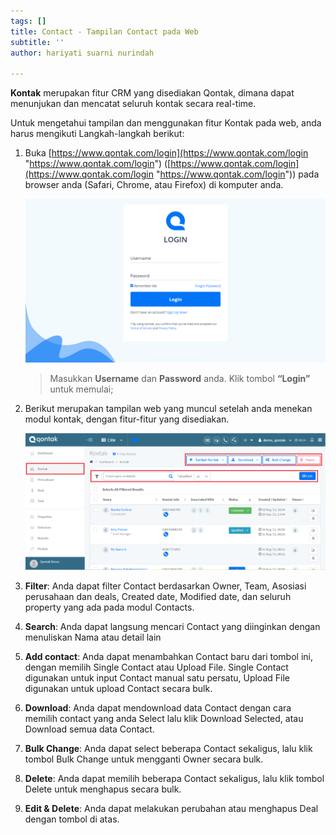 ```yaml
---
tags: []
title: Contact - Tampilan Contact pada Web
subtitle: ''
author: hariyati suarni nurindah

---
```

**Kontak** merupakan fitur CRM yang disediakan Qontak, dimana dapat menunjukan dan mencatat seluruh kontak secara real-time.

Untuk mengetahui tampilan dan menggunakan fitur Kontak pada web, anda harus mengikuti Langkah-langkah berikut:

1. Buka [https://www.qontak.com/login](https://www.qontak.com/login "https://www.qontak.com/login") ([https://www.qontak.com/login](https://www.qontak.com/login "https://www.qontak.com/login")) pada browser anda (Safari, Chrome, atau Firefox) di komputer anda.

   ![](/uploads/screencapture-qontak-login-2021-09-29-11_32_29.png)

   > Masukkan **Username** dan **Password** anda. Klik tombol **“Login”** untuk memulai;
2. Berikut merupakan tampilan web yang muncul setelah anda menekan modul kontak, dengan fitur-fitur yang disediakan.

   ![](/uploads/tampilanwebkontak.PNG)
3. **Filter**: Anda dapat filter Contact berdasarkan Owner, Team, Asosiasi perusahaan dan deals, Created date, Modified date, dan seluruh property yang ada pada modul Contacts.
4. **Search**: Anda dapat langsung mencari Contact yang diinginkan dengan menuliskan Nama atau detail lain
5. **Add contact**: Anda dapat menambahkan Contact baru dari tombol ini, dengan memilih Single Contact atau Upload File. Single Contact digunakan untuk input Contact manual satu persatu, Upload File digunakan untuk upload Contact secara bulk.
6. **Download**: Anda dapat mendownload data Contact dengan cara memilih contact yang anda Select lalu klik Download Selected, atau Download semua data Contact.
7. **Bulk Change**: Anda dapat select beberapa Contact sekaligus, lalu klik tombol Bulk Change untuk mengganti Owner secara bulk.
8. **Delete**: Anda dapat memilih beberapa Contact sekaligus, lalu klik tombol Delete untuk menghapus secara bulk.
9. **Edit & Delete**: Anda dapat melakukan perubahan atau menghapus Deal dengan tombol di atas.